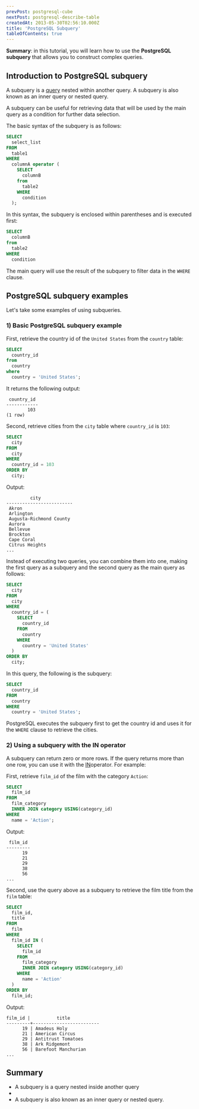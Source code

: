 ```yaml
---
prevPost: postgresql-cube
nextPost: postgresql-describe-table
createdAt: 2013-05-30T02:56:10.000Z
title: 'PostgreSQL Subquery'
tableOfContents: true
---
```



**Summary**: in this tutorial, you will learn how to use the **PostgreSQL subquery** that allows you to construct complex queries.

## Introduction to PostgreSQL subquery

A subquery is a [query](/postgresql/postgresql-select) nested within another query. A subquery is also known as an inner query or nested query.

A subquery can be useful for retrieving data that will be used by the main query as a condition for further data selection.

The basic syntax of the subquery is as follows:

```sql
SELECT
  select_list
FROM
  table1
WHERE
  columnA operator (
    SELECT
      columnB
    from
      table2
    WHERE
      condition
  );
```

In this syntax, the subquery is enclosed within parentheses and is executed first:

```sql
SELECT
  columnB
from
  table2
WHERE
  condition
```

The main query will use the result of the subquery to filter data in the `WHERE` clause.

## PostgreSQL subquery examples

Let's take some examples of using subqueries.

### 1) Basic PostgreSQL subquery example

First, retrieve the country id of the `United States` from the `country` table:

```sql
SELECT
  country_id
from
  country
where
  country = 'United States';
```

It returns the following output:

```
 country_id
------------
        103
(1 row)
```

Second, retrieve cities from the `city` table where `country_id` is `103`:

```sql
SELECT
  city
FROM
  city
WHERE
  country_id = 103
ORDER BY
  city;
```

Output:

```
         city
-------------------------
 Akron
 Arlington
 Augusta-Richmond County
 Aurora
 Bellevue
 Brockton
 Cape Coral
 Citrus Heights
...
```

Instead of executing two queries, you can combine them into one, making the first query as a subquery and the second query as the main query as follows:

```sql
SELECT
  city
FROM
  city
WHERE
  country_id = (
    SELECT
      country_id
    FROM
      country
    WHERE
      country = 'United States'
  )
ORDER BY
  city;
```

In this query, the following is the subquery:

```sql
SELECT
  country_id
FROM
  country
WHERE
  country = 'United States';
```

PostgreSQL executes the subquery first to get the country id and uses it for the `WHERE` clause to retrieve the cities.

### 2) Using a subquery with the IN operator

A subquery can return zero or more rows. If the query returns more than one row, you can use it with the [IN](/postgresql/postgresql-in "PostgreSQL IN")operator. For example:

First, retrieve `film_id` of the film with the category `Action`:

```sql
SELECT
  film_id
FROM
  film_category
  INNER JOIN category USING(category_id)
WHERE
  name = 'Action';
```

Output:

```
 film_id
---------
      19
      21
      29
      38
      56
...
```

Second, use the query above as a subquery to retrieve the film title from the `film` table:

```sql
SELECT
  film_id,
  title
FROM
  film
WHERE
  film_id IN (
    SELECT
      film_id
    FROM
      film_category
      INNER JOIN category USING(category_id)
    WHERE
      name = 'Action'
  )
ORDER BY
  film_id;
```

Output:

```
film_id |          title
---------+-------------------------
      19 | Amadeus Holy
      21 | American Circus
      29 | Antitrust Tomatoes
      38 | Ark Ridgemont
      56 | Barefoot Manchurian
...
```

## Summary

- A subquery is a query nested inside another query
-
- A subquery is also known as an inner query or nested query.
